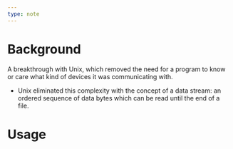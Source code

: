 ```yaml
---
type: note
---
```

# Background
A breakthrough with Unix, which removed the need for a program to know or care what kind of devices it was communicating with. 
- Unix eliminated this complexity with the concept of a data stream: an ordered sequence of data bytes which can be read until the end of a file. 

# Usage